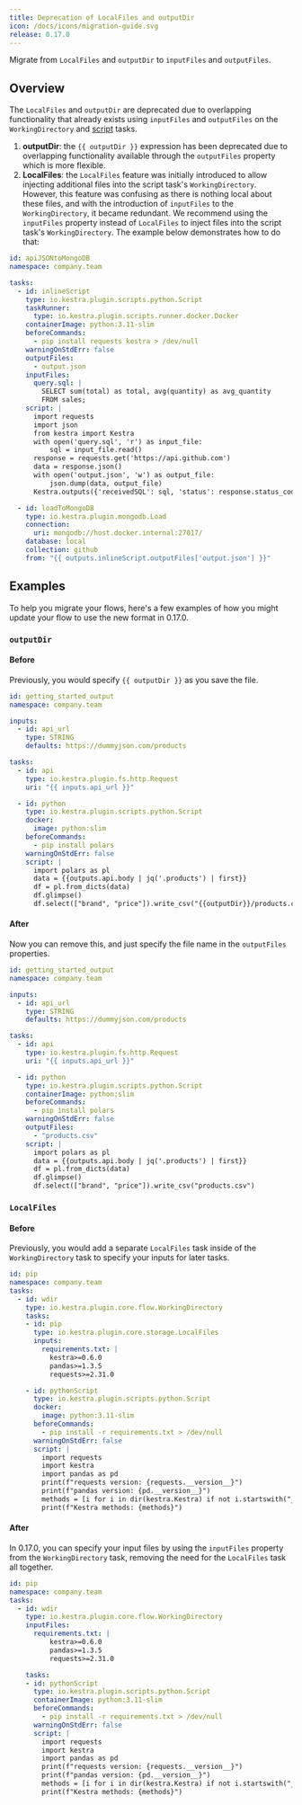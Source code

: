 ```yaml
---
title: Deprecation of LocalFiles and outputDir
icon: /docs/icons/migration-guide.svg
release: 0.17.0
---
```



Migrate from `LocalFiles` and `outputDir` to `inputFiles` and `outputFiles`.

## Overview

The `LocalFiles` and `outputDir` are deprecated due to overlapping functionality that already exists using `inputFiles` and `outputFiles` on the `WorkingDirectory` and [script](https://kestra.io/docs/developer-guide/scripts) tasks.
1. **outputDir**: the `{{ outputDir }}` expression has been deprecated due to overlapping functionality available through the `outputFiles` property which is more flexible.
2. **LocalFiles**: the `LocalFiles` feature was initially introduced to allow injecting additional files into the script task's `WorkingDirectory`. However, this feature was confusing as there is nothing local about these files, and with the introduction of `inputFiles` to the `WorkingDirectory`, it became redundant. We recommend using the `inputFiles` property instead of `LocalFiles` to inject files into the script task's `WorkingDirectory`. The example below demonstrates how to do that:

```yaml
id: apiJSONtoMongoDB
namespace: company.team

tasks:
  - id: inlineScript
    type: io.kestra.plugin.scripts.python.Script
    taskRunner:
      type: io.kestra.plugin.scripts.runner.docker.Docker
    containerImage: python:3.11-slim
    beforeCommands:
      - pip install requests kestra > /dev/null
    warningOnStdErr: false
    outputFiles:
      - output.json
    inputFiles:
      query.sql: |
        SELECT sum(total) as total, avg(quantity) as avg_quantity
        FROM sales;
    script: |
      import requests
      import json
      from kestra import Kestra
      with open('query.sql', 'r') as input_file:
          sql = input_file.read()
      response = requests.get('https://api.github.com')
      data = response.json()
      with open('output.json', 'w') as output_file:
          json.dump(data, output_file)
      Kestra.outputs({'receivedSQL': sql, 'status': response.status_code})

  - id: loadToMongoDB
    type: io.kestra.plugin.mongodb.Load
    connection:
      uri: mongodb://host.docker.internal:27017/
    database: local
    collection: github
    from: "{{ outputs.inlineScript.outputFiles['output.json'] }}"
```

## Examples

To help you migrate your flows, here's a few examples of how you might update your flow to use the new format in 0.17.0.

### `outputDir`

#### Before
Previously, you would specify `{{ outputDir }}` as you save the file.

```yaml
id: getting_started_output
namespace: company.team

inputs:
  - id: api_url
    type: STRING
    defaults: https://dummyjson.com/products

tasks:
  - id: api
    type: io.kestra.plugin.fs.http.Request
    uri: "{{ inputs.api_url }}"

  - id: python
    type: io.kestra.plugin.scripts.python.Script
    docker:
      image: python:slim
    beforeCommands:
      - pip install polars
    warningOnStdErr: false
    script: |
      import polars as pl
      data = {{outputs.api.body | jq('.products') | first}}
      df = pl.from_dicts(data)
      df.glimpse()
      df.select(["brand", "price"]).write_csv("{{outputDir}}/products.csv")
```

#### After
Now you can remove this, and just specify the file name in the `outputFiles` properties.

```yaml
id: getting_started_output
namespace: company.team

inputs:
  - id: api_url
    type: STRING
    defaults: https://dummyjson.com/products

tasks:
  - id: api
    type: io.kestra.plugin.fs.http.Request
    uri: "{{ inputs.api_url }}"

  - id: python
    type: io.kestra.plugin.scripts.python.Script
    containerImage: python:slim
    beforeCommands:
      - pip install polars
    warningOnStdErr: false
    outputFiles:
      - "products.csv"
    script: |
      import polars as pl
      data = {{outputs.api.body | jq('.products') | first}}
      df = pl.from_dicts(data)
      df.glimpse()
      df.select(["brand", "price"]).write_csv("products.csv")
```

### `LocalFiles`

#### Before
Previously, you would add a separate `LocalFiles` task inside of the `WorkingDirectory` task to specify your inputs for later tasks.

```yaml
id: pip
namespace: company.team
tasks:
  - id: wdir
    type: io.kestra.plugin.core.flow.WorkingDirectory
    tasks:
    - id: pip
      type: io.kestra.plugin.core.storage.LocalFiles
      inputs:
        requirements.txt: |
          kestra>=0.6.0
          pandas>=1.3.5
          requests>=2.31.0

    - id: pythonScript
      type: io.kestra.plugin.scripts.python.Script
      docker:
        image: python:3.11-slim
      beforeCommands:
        - pip install -r requirements.txt > /dev/null
      warningOnStdErr: false
      script: |
        import requests
        import kestra
        import pandas as pd
        print(f"requests version: {requests.__version__}")
        print(f"pandas version: {pd.__version__}")
        methods = [i for i in dir(kestra.Kestra) if not i.startswith("_")]
        print(f"Kestra methods: {methods}")
```

#### After

In 0.17.0, you can specify your input files by using the `inputFiles` property from the `WorkingDirectory` task, removing the need for the `LocalFiles` task all together.

```yaml
id: pip
namespace: company.team
tasks:
  - id: wdir
    type: io.kestra.plugin.core.flow.WorkingDirectory
    inputFiles:
      requirements.txt: |
          kestra>=0.6.0
          pandas>=1.3.5
          requests>=2.31.0

    tasks:
    - id: pythonScript
      type: io.kestra.plugin.scripts.python.Script
      containerImage: python:3.11-slim
      beforeCommands:
        - pip install -r requirements.txt > /dev/null
      warningOnStdErr: false
      script: |
        import requests
        import kestra
        import pandas as pd
        print(f"requests version: {requests.__version__}")
        print(f"pandas version: {pd.__version__}")
        methods = [i for i in dir(kestra.Kestra) if not i.startswith("_")]
        print(f"Kestra methods: {methods}")
```